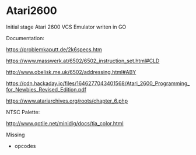 # Atari2600

Initial stage Atari 2600 VCS Emulator writen in GO

Documentation:

https://problemkaputt.de/2k6specs.htm

https://www.masswerk.at/6502/6502_instruction_set.html#CLD

http://www.obelisk.me.uk/6502/addressing.html#ABY

https://cdn.hackaday.io/files/1646277043401568/Atari_2600_Programming_for_Newbies_Revised_Edition.pdf

https://www.atariarchives.org/roots/chapter_6.php

NTSC Palette:

http://www.qotile.net/minidig/docs/tia_color.html


Missing
- opcodes

